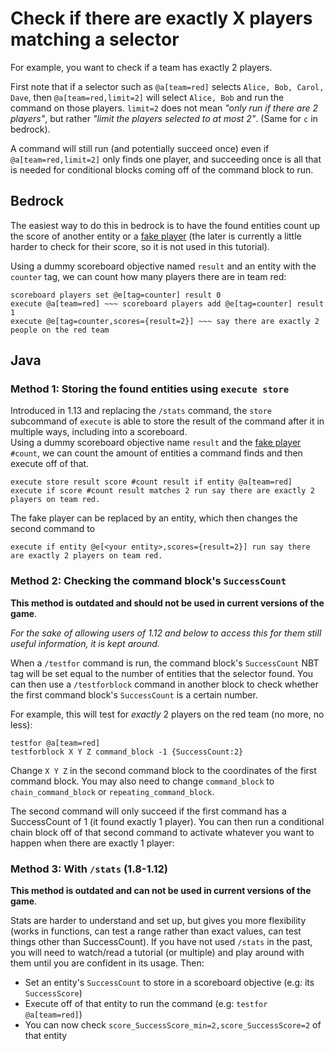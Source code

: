 # Check if there are exactly X players matching a selector

For example, you want to check if a team has exactly 2 players. 

First note that if a selector such as `@a[team=red]` selects `Alice, Bob, Carol, Dave`, then `@a[team=red,limit=2]` will select `Alice, Bob` and run the command on those players. `limit=2` does not mean *"only run if there are 2 players"*, but rather *"limit the players selected to at most 2"*. (Same for `c` in bedrock).

A command will still run (and potentially succeed once) even if `@a[team=red,limit=2]` only finds one player, and succeeding once is all that is needed for conditional blocks coming off of the command block to run.

## Bedrock

The easiest way to do this in bedrock is to have the found entities count up the score of another entity or a [fake player](/wiki/questionss/fakeplayer) (the later is currently a little harder to check for their score, so it is not used in this tutorial).

Using a dummy scoreboard objective named `result` and an entity with the `counter` tag, we can count how many players there are in team red:

    scoreboard players set @e[tag=counter] result 0
    execute @a[team=red] ~~~ scoreboard players add @e[tag=counter] result 1
    execute @e[tag=counter,scores={result=2}] ~~~ say there are exactly 2 people on the red team

## Java 

### Method 1: Storing the found entities using `execute store`

Introduced in 1.13 and replacing the `/stats` command, the `store` subcommand of `execute` is able to store the result of the command after it in multiple ways, including into a scoreboard.  
Using a dummy scoreboard objective name `result` and the [fake player](/wiki/questionss/fakeplayer) `#count`, we can count the amount of entities a command finds and then execute off of that. 

    execute store result score #count result if entity @a[team=red]
    execute if score #count result matches 2 run say there are exactly 2 players on team red.

The fake player can be replaced by an entity, which then changes the second command to  

    execute if entity @e[<your entity>,scores={result=2}] run say there are exactly 2 players on team red.

### Method 2: Checking the command block's `SuccessCount`

**This method is outdated and should not be used in current versions of the game**.

*For the sake of allowing users of 1.12 and below to access this for them still useful information, it is kept around.*

When a `/testfor` command is run, the command block's `SuccessCount` NBT tag will be set equal to the number of entities that the selector found. You can then use a `/testforblock` command in another block to check whether the first command block's `SuccessCount` is a certain number.

For example, this will test for *exactly* 2 players on the red team (no more, no less):

    testfor @a[team=red]
    testforblock X Y Z command_block -1 {SuccessCount:2}

Change `X Y Z` in the second command block to the coordinates of the first command block. You may also need to change `command_block` to `chain_command_block` or `repeating_command_block`.

The second command will only succeed if the first command has a SuccessCount of 1 (it found exactly 1 player). You can then run a conditional chain block off of that second command to activate whatever you want to happen when there are exactly 1 player:

### Method 3: With `/stats` (1.8-1.12)

**This method is outdated and can not be used in current versions of the game**.

Stats are harder to understand and set up, but gives you more flexibility (works in functions, can test a range rather than exact values, can test things other than SuccessCount). If you have not used `/stats` in the past, you will need to watch/read a tutorial (or multiple) and play around with them until you are confident in its usage. Then:

 * Set an entity's `SuccessCount` to store in a scoreboard objective (e.g: its `SuccessScore`)
 * Execute off of that entity to run the command (e.g: `testfor @a[team=red]`)
 * You can now check `score_SuccessScore_min=2,score_SuccessScore=2` of that entity